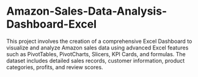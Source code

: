 # Amazon-Sales-Data-Analysis-Dashboard-Excel
This project involves the creation of a comprehensive Excel Dashboard to visualize and analyze Amazon sales data using advanced Excel features such as PivotTables, PivotCharts, Slicers, KPI Cards, and formulas. The dataset includes detailed sales records, customer information, product categories, profits, and review scores.
